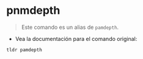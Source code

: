 # pnmdepth

> Este comando es un alias de `pamdepth`.

- Vea la documentación para el comando original:

`tldr pamdepth`
